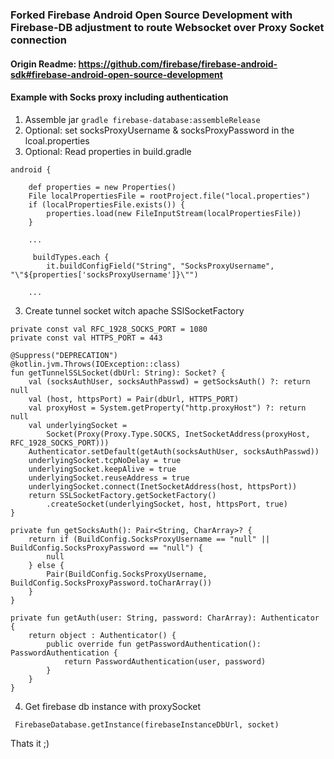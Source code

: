 ### Forked Firebase Android Open Source Development with Firebase-DB adjustment to route Websocket over Proxy Socket connection

#### Origin Readme: https://github.com/firebase/firebase-android-sdk#firebase-android-open-source-development

#### Example with Socks proxy including authentication

1. Assemble jar ```gradle firebase-database:assembleRelease```
2. Optional: set socksProxyUsername & socksProxyPassword in the lcoal.properties
3. Optional: Read properties in build.gradle


```
android {

    def properties = new Properties()
    File localPropertiesFile = rootProject.file("local.properties")
    if (localPropertiesFile.exists()) {
        properties.load(new FileInputStream(localPropertiesFile))
    }
   
    ...
    
     buildTypes.each {
        it.buildConfigField("String", "SocksProxyUsername", "\"${properties['socksProxyUsername']}\"")
    
    ...

```
3. Create tunnel socket witch apache SSlSocketFactory


```
private const val RFC_1928_SOCKS_PORT = 1080
private const val HTTPS_PORT = 443

@Suppress("DEPRECATION")
@kotlin.jvm.Throws(IOException::class)
fun getTunnelSSLSocket(dbUrl: String): Socket? {
    val (socksAuthUser, socksAuthPasswd) = getSocksAuth() ?: return null
    val (host, httpsPort) = Pair(dbUrl, HTTPS_PORT)
    val proxyHost = System.getProperty("http.proxyHost") ?: return null
    val underlyingSocket =
        Socket(Proxy(Proxy.Type.SOCKS, InetSocketAddress(proxyHost, RFC_1928_SOCKS_PORT)))
    Authenticator.setDefault(getAuth(socksAuthUser, socksAuthPasswd))
    underlyingSocket.tcpNoDelay = true
    underlyingSocket.keepAlive = true
    underlyingSocket.reuseAddress = true
    underlyingSocket.connect(InetSocketAddress(host, httpsPort))
    return SSLSocketFactory.getSocketFactory()
        .createSocket(underlyingSocket, host, httpsPort, true)
}

private fun getSocksAuth(): Pair<String, CharArray>? {
    return if (BuildConfig.SocksProxyUsername == "null" || BuildConfig.SocksProxyPassword == "null") {
        null
    } else {
        Pair(BuildConfig.SocksProxyUsername, BuildConfig.SocksProxyPassword.toCharArray())
    }
}

private fun getAuth(user: String, password: CharArray): Authenticator {
    return object : Authenticator() {
        public override fun getPasswordAuthentication(): PasswordAuthentication {
            return PasswordAuthentication(user, password)
        }
    }
}
```
4. Get firebase db instance with proxySocket

```
 FirebaseDatabase.getInstance(firebaseInstanceDbUrl, socket)
```

Thats it ;)